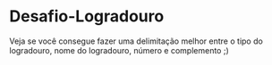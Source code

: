 # Desafio-Logradouro
Veja se você consegue fazer uma delimitação melhor entre o tipo do logradouro, nome do logradouro, número e complemento ;)
